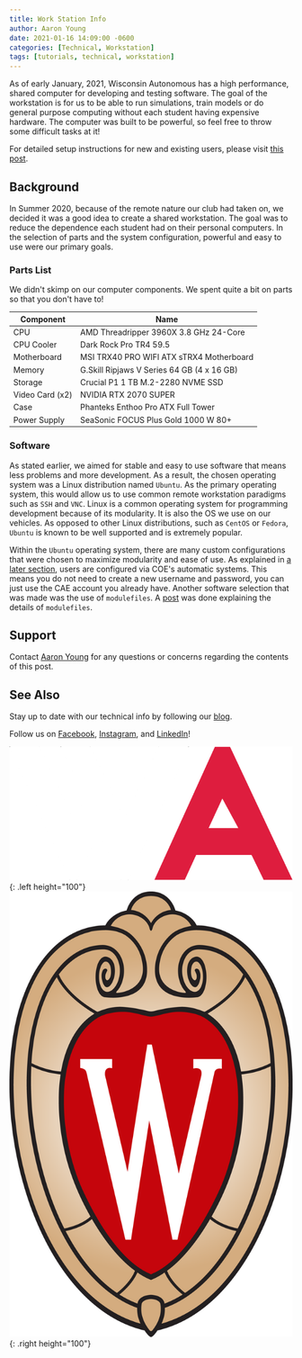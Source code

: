 ```yaml
---
title: Work Station Info
author: Aaron Young
date: 2021-01-16 14:09:00 -0600
categories: [Technical, Workstation]
tags: [tutorials, technical, workstation]
---
```


As of early January, 2021, Wisconsin Autonomous has a high performance, shared computer for developing and testing software. The goal of the workstation is for us to be able to run simulations, train models or do general purpose computing without each student having expensive hardware. The computer was built to be powerful, so feel free to throw some difficult tasks at it!

For detailed setup instructions for new and existing users, please visit [this post](/posts/work-station-setup).

## Background

In Summer 2020, because of the remote nature our club had taken on, we decided it was a good idea to create a shared workstation. The goal was to reduce the dependence each student had on their personal computers. In the selection of parts and the system configuration, powerful and easy to use were our primary goals.

### Parts List

We didn't skimp on our computer components. We spent quite a bit on parts so that you don't have to!

| Component  | Name |
| ------------- | ------------- |
| CPU  | AMD Threadripper 3960X 3.8 GHz 24-Core |
| CPU Cooler  | Dark Rock Pro TR4 59.5 |
| Motherboard  | MSI TRX40 PRO WIFI ATX sTRX4 Motherboard  |
| Memory  | G.Skill Ripjaws V Series 64 GB (4 x 16 GB)  |
| Storage  | 	Crucial P1 1 TB M.2-2280 NVME SSD  |
| Video Card (x2)  | NVIDIA RTX 2070 SUPER  |
| Case  | 	Phanteks Enthoo Pro ATX Full Tower  |
| Power Supply  | 	SeaSonic FOCUS Plus Gold 1000 W 80+  |

### Software

As stated earlier, we aimed for stable and easy to use software that means less problems and more development. As a result, the chosen operating system was a Linux distribution named `Ubuntu`. As the primary operating system, this would allow us to use common remote workstation paradigms such as `SSH` and `VNC`. Linux is a common operating system for programming development because of its modularity. It is also the OS we use on our vehicles. As opposed to other Linux distributions, such as `CentOS` or `Fedora`, `Ubuntu` is known to be well supported and is extremely popular.

Within the `Ubuntu` operating system, there are many custom configurations that were chosen to maximize modularity and ease of use. As explained in [a later section](#cae-account), users are configured via COE's automatic systems. This means you do not need to create a new username and password, you can just use the CAE account you already have. Another software selection that was made was the use of `modulefiles`. A [post](/posts/modules) was done explaining the details of `modulefiles`.

## Support

Contact [Aaron Young](mailto:aryoung5@wisc.edu) for any questions or concerns regarding the contents of this post.

## See Also

Stay up to date with our technical info by following our [blog](https://www.wisconsinautonomous.org/blog).

Follow us on [Facebook](https://www.facebook.com/wisconsinautonomous/), [Instagram](https://www.instagram.com/wisconsinautonomous/), and [LinkedIn](https://www.linkedin.com/company/wisconsin-autonomous/about/)!

![WA Logo](/assets/img/logos/wa-white.png){: .left height="100"}
![Wisconsin Crest](/assets/img/logos/uw-crest.png){: .right height="100"}